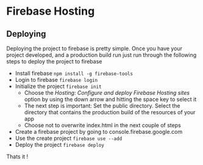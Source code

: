 # Firebase Hosting

## Deploying 
Deploying the project to firebase is pretty simple. Once you have your project developed, and a production build run
just run through the following steps to deploy the project to firebase

 * Install firebase `npm install -g firebase-tools`
 * Login to firebase `firebase login`
 * Initialize the project `firebase init`
   * Choose the *Hosting: Configure and deploy Firebase Hosting sites* option by using the down arrow and hitting the
   space key to select it
   * The next step is important: Set the public directory. Select the directory that contains the production build of the
   resources of your app
   * Choose not to overwrite index.html in the next couple of steps
 * Create a firebase project by going to console.firebase.google.com
 * Use the create project `firebase use --add`
 * Deploy the project `firebase deploy`
 
Thats it !  